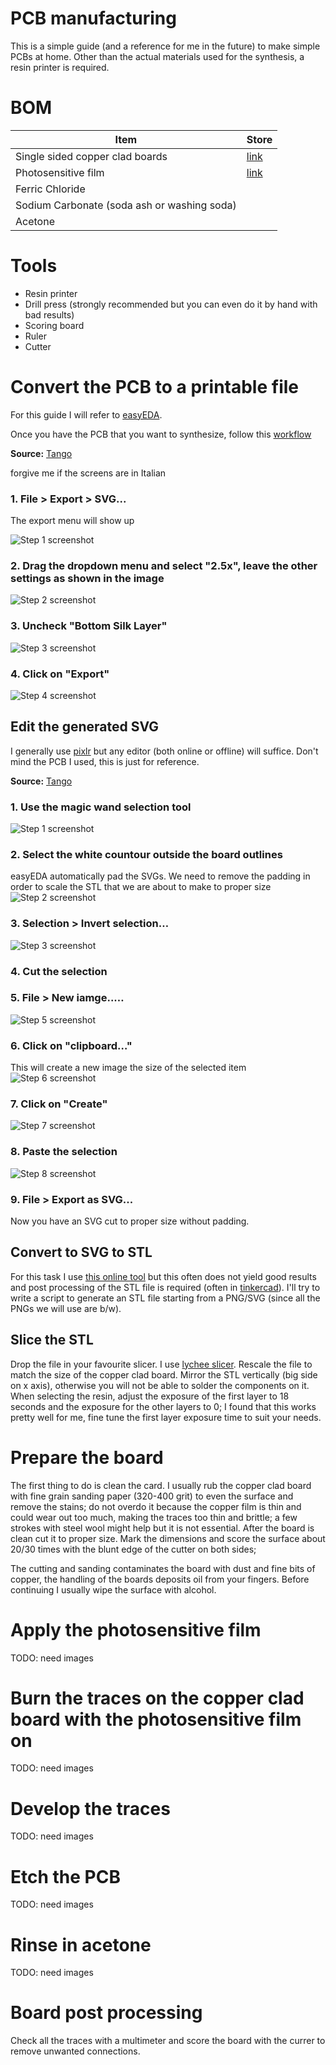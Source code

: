 # PCB manufacturing

This is a simple guide (and a reference for me in the future) to make simple PCBs at home. Other than the actual materials used for the synthesis, a resin printer is required.

# BOM

|Item   |Store   |
|---|---|
|Single sided copper clad boards   |[link](https://www.amazon.it/gp/product/B07RBK9WW6/ref=ppx_yo_dt_b_asin_title_o01_s00?ie=UTF8&psc=1)   |
|Photosensitive film   |[link](https://www.amazon.it/gp/product/B07YG6GY8M/ref=ppx_yo_dt_b_asin_title_o01_s01?ie=UTF8&psc=1)   |
|Ferric Chloride   |   |
|Sodium Carbonate (soda ash or washing soda)   |   |
|Acetone   |   |

# Tools

- Resin printer
- Drill press (strongly recommended but you can even do it by hand with bad results)
- Scoring board
- Ruler
- Cutter

# Convert the PCB to a printable file

For this guide I will refer to [easyEDA](https://easyeda.com/).

Once you have the PCB that you want to synthesize, follow this [workflow](https://app.tango.us/app/workflow/48a8c24c-b20f-4d17-b053-4a210ef0bb6e?utm_source=markdown&utm_medium=markdown&utm_campaign=workflow%20export%20links)


__Source:__ [Tango](https://app.tango.us/app/workflow/48a8c24c-b20f-4d17-b053-4a210ef0bb6e?utm_source=markdown&utm_medium=markdown&utm_campaign=workflow%20export%20links)

forgive me if the screens are in Italian

### 1. File > Export > SVG...

The export menu will show up

![Step 1 screenshot](https://images.tango.us/public/screenshot_df9e03b0-75f2-4808-8ee1-06d5db583f7b.png?crop=focalpoint&fit=crop&fp-x=0.2119&fp-y=0.1962&fp-z=2.5464&w=1200&mark-w=0.2&mark-pad=0&mark64=aHR0cHM6Ly9pbWFnZXMudGFuZ28udXMvc3RhdGljL21hZGUtd2l0aC10YW5nby13YXRlcm1hcmsucG5n&ar=1920%3A941)


### 2. Drag the dropdown menu and select "2.5x", leave the other settings as shown in the image
![Step 2 screenshot](https://images.tango.us/public/screenshot_42eafd24-0fbd-49d7-b45e-3494b90e746e.png?crop=focalpoint&fit=crop&fp-x=0.4986&fp-y=0.2754&fp-z=2.7907&w=1200&mark-w=0.2&mark-pad=0&mark64=aHR0cHM6Ly9pbWFnZXMudGFuZ28udXMvc3RhdGljL21hZGUtd2l0aC10YW5nby13YXRlcm1hcmsucG5n&ar=1920%3A941)


### 3. Uncheck "Bottom Silk Layer"
![Step 3 screenshot](https://images.tango.us/public/screenshot_0c659db6-ba1a-4152-bcea-8ad28828ce19.png?crop=focalpoint&fit=crop&fp-x=0.4872&fp-y=0.4607&fp-z=3.1866&w=1200&mark-w=0.2&mark-pad=0&mark64=aHR0cHM6Ly9pbWFnZXMudGFuZ28udXMvc3RhdGljL21hZGUtd2l0aC10YW5nby13YXRlcm1hcmsucG5n&ar=1920%3A941)


### 4. Click on "Export"
![Step 4 screenshot](https://images.tango.us/public/screenshot_d7f4df41-a1a6-4ee9-a3e8-b1214f5b4e57.png?crop=focalpoint&fit=crop&fp-x=0.5531&fp-y=0.7885&fp-z=3.0094&w=1200&mark-w=0.2&mark-pad=0&mark64=aHR0cHM6Ly9pbWFnZXMudGFuZ28udXMvc3RhdGljL21hZGUtd2l0aC10YW5nby13YXRlcm1hcmsucG5n&ar=1920%3A941)

## Edit the generated SVG

I generally use [pixlr](https://pixlr.com/us/e/#editor) but any editor (both online or offline) will suffice. Don't mind the PCB I used, this is just for reference.

__Source:__ [Tango](https://app.tango.us/app/workflow/dfbabeed-db44-41a0-be2a-5b671c5a0cbb?utm_source=markdown&utm_medium=markdown&utm_campaign=workflow%20export%20links)


### 1. Use the magic wand selection tool
![Step 1 screenshot](https://images.tango.us/public/screenshot_e0662550-d70b-409c-9612-ea39befc112d.png?crop=focalpoint&fit=crop&fp-x=0.0276&fp-y=0.1477&fp-z=3.0923&w=1200&mark-w=0.2&mark-pad=0&mark64=aHR0cHM6Ly9pbWFnZXMudGFuZ28udXMvc3RhdGljL21hZGUtd2l0aC10YW5nby13YXRlcm1hcmsucG5n&ar=1920%3A941)


### 2. Select the white countour outside the board outlines
easyEDA automatically pad the SVGs. We need to remove the padding in order to scale the STL that we are about to make to proper size
![Step 2 screenshot](https://images.tango.us/public/edited_image_b7c49f94-8e8e-453b-a8a6-0219b18c024d.png?crop=focalpoint&fit=crop&fp-x=0.3697&fp-y=0.5341&fp-z=2.0000&w=1200&mark-w=0.2&mark-pad=0&mark64=aHR0cHM6Ly9pbWFnZXMudGFuZ28udXMvc3RhdGljL21hZGUtd2l0aC10YW5nby13YXRlcm1hcmsucG5n&ar=1920%3A941)


### 3. Selection > Invert selection…
![Step 3 screenshot](https://images.tango.us/public/screenshot_4c7c4915-a0d4-4f5b-b127-3efb0c98e951.png?crop=focalpoint&fit=crop&fp-x=0.2109&fp-y=0.1690&fp-z=2.3587&w=1200&mark-w=0.2&mark-pad=0&mark64=aHR0cHM6Ly9pbWFnZXMudGFuZ28udXMvc3RhdGljL21hZGUtd2l0aC10YW5nby13YXRlcm1hcmsucG5n&ar=1920%3A941)


### 4. Cut the selection


### 5. File > New iamge..…
![Step 5 screenshot](https://images.tango.us/public/screenshot_b8b490e4-9fc4-4b99-a8f1-2e79edc9dac1.png?crop=focalpoint&fit=crop&fp-x=0.2002&fp-y=0.1839&fp-z=2.3587&w=1200&mark-w=0.2&mark-pad=0&mark64=aHR0cHM6Ly9pbWFnZXMudGFuZ28udXMvc3RhdGljL21hZGUtd2l0aC10YW5nby13YXRlcm1hcmsucG5n&ar=1920%3A941)


### 6. Click on "clipboard…"
This will create a new image the size of the selected item
![Step 6 screenshot](https://images.tango.us/public/screenshot_14de7ecd-cad9-44dd-9cce-b8195dfb67dc.png?crop=focalpoint&fit=crop&fp-x=0.2284&fp-y=0.3454&fp-z=2.3391&w=1200&mark-w=0.2&mark-pad=0&mark64=aHR0cHM6Ly9pbWFnZXMudGFuZ28udXMvc3RhdGljL21hZGUtd2l0aC10YW5nby13YXRlcm1hcmsucG5n&ar=1920%3A941)


### 7. Click on "Create"
![Step 7 screenshot](https://images.tango.us/public/screenshot_56d8455c-2364-4c27-a2b2-e20af457b24d.png?crop=focalpoint&fit=crop&fp-x=0.7760&fp-y=0.8092&fp-z=3.9588&w=1200&mark-w=0.2&mark-pad=0&mark64=aHR0cHM6Ly9pbWFnZXMudGFuZ28udXMvc3RhdGljL21hZGUtd2l0aC10YW5nby13YXRlcm1hcmsucG5n&ar=1920%3A941)


### 8. Paste the selection
![Step 8 screenshot](https://images.tango.us/public/screenshot_ae89797e-df25-49e0-8217-e0e05f8a23bf.png?crop=focalpoint&fit=crop&fp-x=0.3658&fp-y=0.5526&fp-z=2.8696&w=1200&mark-w=0.2&mark-pad=0&mark64=aHR0cHM6Ly9pbWFnZXMudGFuZ28udXMvc3RhdGljL21hZGUtd2l0aC10YW5nby13YXRlcm1hcmsucG5n&ar=1920%3A941)


### 9. File > Export as SVG...

Now you have an SVG cut to proper size without padding.

## Convert to SVG to STL

For this task I use [this online tool](https://svg2stl.com/) but this often does not yield good results and post processing of the STL file is required (often in [tinkercad](https://www.tinkercad.com/)).
I'll try to write a script to generate an STL file starting from a PNG/SVG (since all the PNGs we will use are b/w).

## Slice the STL

Drop the file in your favourite slicer. I use [lychee slicer](https://mango3d.io/lychee-slicer-3-for-sla-3d-printers/). 
Rescale the file to match the size of the copper clad board. 
Mirror the STL vertically (big side on x axis), otherwise you will not be able to solder the components on it. When selecting the resin, adjust the exposure of the first layer to 18 seconds and the exposure for the other layers to 0; I found that this works pretty well for me, fine tune the first layer exposure time to suit your needs. 


# Prepare the board

The first thing to do is clean the card. I usually rub the copper clad board with fine grain sanding paper (320-400 grit) to even the surface and remove the stains; do not overdo it because the copper film is thin and could wear out too much, making the traces too thin and brittle; a few strokes with steel wool might help but it is not essential. After the board is clean cut it to proper size. Mark the dimensions and score the surface about 20/30 times with the blunt edge of the cutter on both sides; 

The cutting and sanding contaminates the board with dust and fine bits of copper, the handling of the boards deposits oil from your fingers. Before continuing I usually wipe the surface with alcohol.


# Apply the photosensitive film

TODO: need images

# Burn the traces on the copper clad board with the photosensitive film on

TODO: need images

# Develop the traces

TODO: need images

# Etch the PCB

TODO: need images

# Rinse in acetone

TODO: need images

# Board post processing

Check all the traces with a multimeter and score the board with the currer to remove unwanted connections.